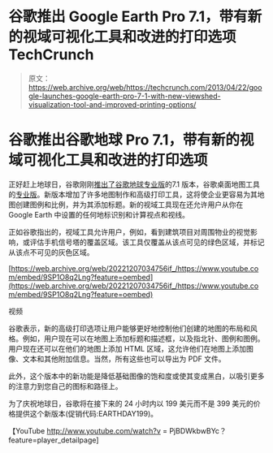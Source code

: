 # 谷歌推出 Google Earth Pro 7.1，带有新的视域可视化工具和改进的打印选项 TechCrunch

> 原文：<https://web.archive.org/web/https://techcrunch.com/2013/04/22/google-launches-google-earth-pro-7-1-with-new-viewshed-visualization-tool-and-improved-printing-options/>

# 谷歌推出谷歌地球 Pro 7.1，带有新的视域可视化工具和改进的打印选项

正好赶上地球日，谷歌刚刚[推出了](https://web.archive.org/web/20221207034756/http://googleenterprise.blogspot.com/2013/04/celebrating-earth-day-with-google-earth.html)[谷歌地球专业版](https://web.archive.org/web/20221207034756/http://googleenterprise.blogspot.com/2013/04/celebrating-earth-day-with-google-earth.html)的7.1 版本，谷歌桌面地图工具的[专业版](https://web.archive.org/web/20221207034756/http://www.google.com/enterprise/earthmaps/earthpro-compare.html)。新版本增加了许多地图制作和高级打印工具，这将使企业更容易为其地图创建图例和比例，并为其添加标题。新的视域工具现在还允许用户从你在 Google Earth 中设置的任何地标识别和计算视点和视线。

正如谷歌指出的，视域工具允许用户，例如，看到建筑项目对周围物业的视觉影响，或评估手机信号塔的覆盖区域。该工具仅覆盖从该点可见的绿色区域，并标记从该点不可见的灰色区域。

[https://web.archive.org/web/20221207034756if_/https://www.youtube.com/embed/9SP1O8q2Lng?feature=oembed](https://web.archive.org/web/20221207034756if_/https://www.youtube.com/embed/9SP1O8q2Lng?feature=oembed)

视频

谷歌表示，新的高级打印选项让用户能够更好地控制他们创建的地图的布局和风格。例如，用户现在可以在地图上添加标题和描述框，以及指北针、图例和图例。用户现在还可以在他们的地图上添加 HTML 区域，这允许他们在地图上添加图像、文本和其他附加信息。当然，所有这些也可以导出为 PDF 文件。

此外，这个版本中的新功能是降低基础图像的饱和度或使其变成黑白，以吸引更多的注意力到您自己的图标和路径上。

为了庆祝地球日，谷歌将在接下来的 24 小时内以 199 美元而不是 399 美元的价格提供这个新版本(促销代码:EARTHDAY199)。

【YouTube http://www.youtube.com/watch?v = PjBDWkbwBYc？feature=player_detailpage]